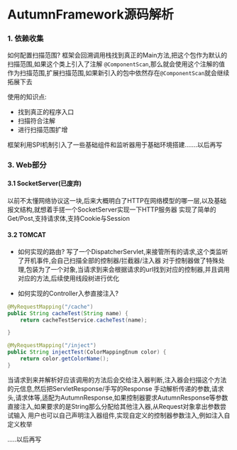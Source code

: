 # AutumnFramework源码解析

### 1. 依赖收集

如何配置扫描范围?
框架会回溯调用栈找到真正的Main方法,把这个包作为默认的扫描范围,如果这个类上引入了注解
`@ComponentScan`,那么就会使用这个注解的值作为扫描范围,扩展扫描范围,如果新引入的包中依然存在`@ComponentScan`就会继续拓展下去

使用的知识点:

- 找到真正的程序入口
- 扫描符合注解
- 进行扫描范围扩增

框架利用SPI机制引入了一些基础组件和监听器用于基础环境搭建.......以后再写

### 3. Web部分

#### 3.1 SocketServer(已废弃)

以前不太懂网络协议这一块,后来大概明白了HTTP在网络模型的哪一层,以及基础报文结构,就想着手搓一个SocketServer实现一下HTTP服务器
实现了简单的Get/Post,支持请求体,支持Cookie与Session

#### 3.2 TOMCAT

- 如何实现的路由?
  写了一个DispatcherServlet,来接管所有的请求,这个类监听了开机事件,会自己扫描全部的控制器/拦截器/注入器
  对于控制器做了特殊处理,包装为了一个对象,当请求到来会根据请求的url找到对应的控制器,并且调用对应的方法,后续使用线段树进行优化

- 如何实现的Controller入参直接注入?
```java
@MyRequestMapping("/cache")
public String cacheTest(String name) {
    return cacheTestService.cacheTest(name);

}

@MyRequestMapping("/inject")
public String injectTest(ColorMappingEnum color) {
    return color.getColorName();
}
```

当请求到来并解析好应该调用的方法后会交给注入器判断,注入器会扫描这个方法的元信息,然后把ServletResponse/手写的Response
手动解析传递的参数,请求头,请求体等,适配为AutumnResponse,如果控制器要求AutumnResponse等参数直接注入,如果要求的是String那么分配给其他注入器,从Request对象拿出参数尝试输入
用户也可以自己声明注入器组件,实现自定义的控制器参数注入,例如注入自定义枚举

.....以后再写
